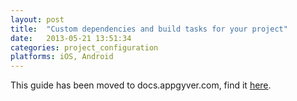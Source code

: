 ```yaml
---
layout: post
title:  "Custom dependencies and build tasks for your project"
date:   2013-05-21 13:51:34
categories: project_configuration
platforms: iOS, Android
---
```


This guide has been moved to docs.appgyver.com, find it [here](https://academy.appgyver.com/categories/9-project-configuration/contents/72-custom-dependencies-and-build-tasks-for-your-project).